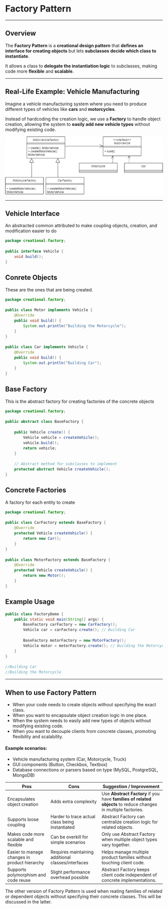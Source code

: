 # Factory Pattern

---

## Overview
The **Factory Pattern** is a **creational design pattern** that **defines an interface for creating objects** but lets **subclasses decide which class to instantiate**.

It allows a class to **delegate the instantiation logic** to subclasses, making code more **flexible** and **scalable**.

---

## Real-Life Example: Vehicle Manufacturing

Imagine a vehicle manufacturing system where you need to produce different types of vehicles like **cars** and **motorcycles**.

Instead of hardcoding the creation logic, we use a **Factory** to handle object creation, allowing the system to **easily add new vehicle types** without modifying existing code.

![Flow](flow.png)

---

## Vehicle Interface
An abstracted common attributed to make coupling objects, creation, and modification easier to do
```java
package creational.factory;

public interface Vehicle {
    void build();
}
```

## Conrete Objects
These are the ones that are being created.
```java
package creational.factory;

public class Motor implements Vehicle {
    @Override
    public void build() {
        System.out.println("Building the Motorcycle");
    }
}

public class Car implements Vehicle {
    @Override
    public void build() {
        System.out.println("Building Car");
    }
}
```

## Base Factory
This is the abstract factory for creating factories of the concrete objects

```java
package creational.factory;

public abstract class BaseFactory {

    public Vehicle create() {
        Vehicle vehicle = createVehicle();
        vehicle.build();
        return vehicle;
    }

    // Abstract method for subclasses to implement
    protected abstract Vehicle createVehicle();
}
```

## Concrete Factories
A factory for each entity to create

```java
package creational.factory;

public class CarFactory extends BaseFactory {
    @Override
    protected Vehicle createVehicle() {
        return new Car();
    }
}

public class MotorFactory extends BaseFactory {
    @Override
    protected Vehicle createVehicle() {
        return new Motor();
    }
}
```

## Example Usage
```java
public class FactoryDemo {
    public static void main(String[] args) {
        BaseFactory carFactory = new CarFactory();
        Vehicle car = carFactory.create(); // Building Car

        BaseFactory motorFactory = new MotorFactory();
        Vehicle motor = motorFactory.create(); // Building the Motorcycle
    }
}

//Building Car
//Building the Motorcycle
```

---

## When to use Factory Pattern
- When your code needs to create objects without specifying the exact class.
- When you want to encapsulate object creation logic in one place.
- When the system needs to easily add new types of objects without modifying existing code.
- When you want to decouple clients from concrete classes, promoting flexibility and scalability.

#### Example scenarios:

- Vehicle manufacturing system (Car, Motorcycle, Truck)
- GUI components (Button, Checkbox, Textbox)
- Database connections or parsers based on type (MySQL, PostgreSQL, MongoDB)

| **Pros**                                      | **Cons**                                           | **Suggestion / Improvement**                                                                                  |
| --------------------------------------------- | -------------------------------------------------- | ------------------------------------------------------------------------------------------------------------- |
| Encapsulates object creation                  | Adds extra complexity                              | Use **Abstract Factory** if you have **families of related objects** to reduce changes in multiple factories. |
| Supports loose coupling                       | Harder to trace actual class being instantiated    | Abstract Factory can centralize creation logic for related objects.                                           |
| Makes code more scalable and flexible         | Can be overkill for simple scenarios               | Only use Abstract Factory when multiple object types vary together.                                           |
| Easier to manage changes in product hierarchy | Requires maintaining additional classes/interfaces | Helps manage multiple product families without touching client code.                                          |
| Supports polymorphism and code reuse          | Slight performance overhead possible               | Abstract Factory keeps client code independent of concrete implementations.                                   |

The other version of Factory Pattern is used when reating families of related or dependent objects without specifying their concrete classes. This will be discussed in the latter.